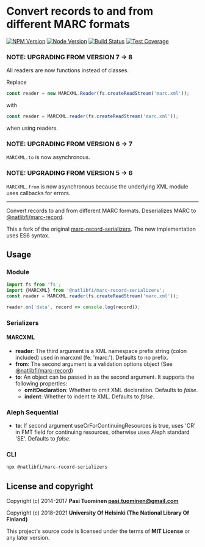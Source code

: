 # Convert records to and from different MARC formats 
[![NPM Version](https://img.shields.io/npm/v/@natlibfi/marc-record-serializers.svg)](https://npmjs.org/package/@natlibfi/marc-record-serializers)
[![Node Version](https://img.shields.io/node/v/@natlibfi/marc-record-serializers.svg)]()
[![Build Status](https://travis-ci.org/NatLibFi/marc-record-serializers.svg)](https://travis-ci.org/NatLibFi/marc-record-serializers)
[![Test Coverage](https://codeclimate.com/github/NatLibFi/marc-record-serializers/badges/coverage.svg)](https://codeclimate.com/github/NatLibFi/marc-record-serializers/coverage)

### NOTE: UPGRADING FROM VERSION 7 -> 8
All readers are now functions instead of classes.

Replace
```js
const reader = new MARCXML.Reader(fs.createReadStream('marc.xml'));
```
with

```js
const reader = MARCXML.reader(fs.createReadStream('marc.xml'));
```

when using readers.

### NOTE: UPGRADING FROM VERSION 6 -> 7
`MARCXML.to` is now asynchronous.

### NOTE: UPGRADING FROM VERSION 5 -> 6
`MARCXML.from` is now asynchronous because the underlying XML module uses callbacks for errors.

---

Convert records to and from different MARC formats. Deserializes MARC to [@natlibfi/marc-record](https://github.com/natlibfi/marc-record-js).

This a fork of the original [marc-record-serializers](https://github.com/petuomin/marc-record-serializers). The new implementation uses ES6 syntax.

## Usage
### Module
```js
import fs from 'fs';
import {MARCXML} from '@natlibfi/marc-record-serializers';
const reader = MARCXML.reader(fs.createReadStream('marc.xml'));

reader.on('data', record => console.log(record));
```
### Serializers
#### MARCXML
- **reader**: The third argument is a XML namespace prefix string (colon included) used in marcxml (fe. 'marc:'). Defaults to no prefix.
- **from**: The second argument is a validation options object (See [@natlibfi/marc-record](https://www.npmjs.com/package/@natlibfi/marc-record))
- **to**: An object can be passed in as the second argument. It supports the following properties:
  - **omitDeclaration**: Whether to omit XML declaration. Defaults to *false*.
  - **indent**: Whether to indent te XML. Defaults to *false*.

### Aleph Sequential
- **to**: If second argument useCrForContinuingResources is true, uses 'CR' in FMT field for continuing resources, otherwise uses Aleph standard 'SE'. Defaults to *false*.

### CLI
```sh
npx @natlibfi/marc-record-serializers
```

## License and copyright

Copyright (c) 2014-2017 **Pasi Tuominen <pasi.tuominen@gmail.com>**

Copyright (c) 2018-2021 **University Of Helsinki (The National Library Of Finland)**

This project's source code is licensed under the terms of **MIT License** or any later version.
